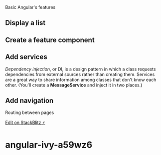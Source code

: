 Basic Angular's features

## Display a list
## Create a feature component
## Add services
*Dependency injection*, or DI, is a design pattern in which a class requests dependencies from external sources rather than creating them.
Services are a great way to share information among classes that don't know each other. (You'll create a **MessageService** and inject it in two places.)
## Add navigation
Routing between pages

[Edit on StackBlitz ⚡️](https://stackblitz.com/edit/angular-ivy-a59wz6)
# angular-ivy-a59wz6
